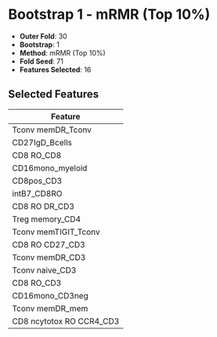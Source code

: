 # Bootstrap 1 - mRMR (Top 10%)

- **Outer Fold**: 30
- **Bootstrap**: 1
- **Method**: mRMR (Top 10%)
- **Fold Seed**: 71
- **Features Selected**: 16

## Selected Features

| Feature |
|---------|
| Tconv memDR_Tconv |
| CD27IgD_Bcells |
| CD8 RO_CD8 |
| CD16mono_myeloid |
| CD8pos_CD3 |
| intB7_CD8RO |
| CD8 RO DR_CD3 |
| Treg memory_CD4 |
| Tconv memTIGIT_Tconv |
| CD8 RO CD27_CD3 |
| Tconv memDR_CD3 |
| Tconv naive_CD3 |
| CD8 RO_CD3 |
| CD16mono_CD3neg |
| Tconv memDR_mem |
| CD8 ncytotox RO CCR4_CD3 |
